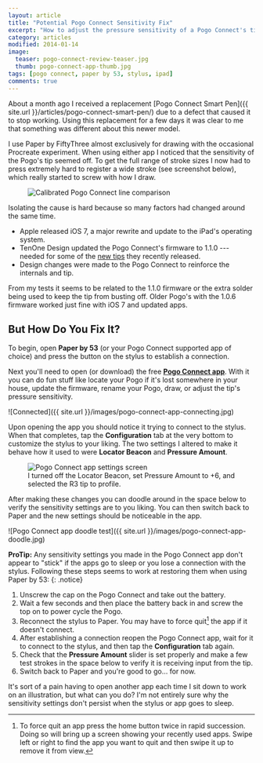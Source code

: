 ```yaml
---
layout: article
title: "Potential Pogo Connect Sensitivity Fix"
excerpt: "How to adjust the pressure sensitivity of a Pogo Connect's tip with firmware 1.1.0+."
category: articles
modified: 2014-01-14
image:
  teaser: pogo-connect-review-teaser.jpg
  thumb: pogo-connect-app-thumb.jpg
tags: [pogo connect, paper by 53, stylus, ipad]
comments: true
---
```


About a month ago I received a replacement [Pogo Connect Smart Pen]({{ site.url }}/articles/pogo-connect-smart-pen/) due to a defect that caused it to stop working. Using this replacement for a few days it was clear to me that something was different about this newer model.

I use Paper by FiftyThree almost exclusively for drawing with the occasional Procreate experiment. When using either app I noticed that the sensitivity of the Pogo's tip seemed off. To get the full range of stroke sizes I now had to press extremely hard to register a wide stroke (see screenshot below), which really started to screw with how I draw.

<figure>
	<img src="{{ site.url }}/images/pogo-connect-sensitivity-lines.jpg" alt="Calibrated Pogo Connect line comparison">
</figure>

Isolating the cause is hard because so many factors had changed around the same time.

* Apple released iOS 7, a major rewrite and update to the iPad's operating system.
* TenOne Design updated the Pogo Connect's firmware to 1.1.0 --- needed for some of the [new tips](http://tenonedesign.com/connect.php) they recently released.
* Design changes were made to the Pogo Connect to reinforce the internals and tip.

From my tests it seems to be related to the 1.1.0 firmware or the extra solder being used to keep the tip from busting off. Older Pogo's with the 1.0.6 firmware worked just fine with iOS 7 and updated apps.

## But How Do You Fix It?

To begin, open **Paper by 53** (or your Pogo Connect supported app of choice) and press the button on the stylus to establish a connection.

Next you'll need to open (or download) the free [**Pogo Connect app**](https://itunes.apple.com/us/app/pogo-connect/id566688179?mt=8&at=11l5Vp&ct=website). With it you can do fun stuff like locate your Pogo if it's lost somewhere in your house, update the firmware, rename your Pogo, draw, or adjust the tip's pressure sensitivity.

![Connected]({{ site.url }}/images/pogo-connect-app-connecting.jpg)

Upon opening the app you should notice it trying to connect to the stylus. When that completes, tap the **Configuration** tab at the very bottom to customize the stylus to your liking. The two settings I altered to make it behave how it used to were **Locator Beacon** and **Pressure Amount**.

<figure>
	<img src="{{ site.url }}/images/pogo-connect-app-settings.jpg" alt="Pogo Connect app settings screen">
	<figcaption>I turned off the Locator Beacon, set Pressure Amount to +6, and selected the R3 tip to profile.</figcaption>
</figure>

After making these changes you can doodle around in the space below to verify the sensitivity settings are to you liking. You can then switch back to Paper and the new settings should be noticeable in the app.

![Pogo Connect app doodle test]({{ site.url }}/images/pogo-connect-app-doodle.jpg)

<i class="fa fa-star"></i> **ProTip:** Any sensitivity settings you made in the Pogo Connect app don't appear to "stick" if the apps go to sleep or you lose a connection with the stylus. Following these steps seems to work at restoring them when using Paper by 53:
{: .notice}

1. Unscrew the cap on the Pogo Connect and take out the battery.
2. Wait a few seconds and then place the battery back in and screw the top on to power cycle the Pogo.
3. Reconnect the stylus to Paper. You may have to force quit[^force-quit] the app if it doesn't connect.
4. After establishing a connection reopen the Pogo Connect app, wait for it to connect to the stylus, and then tap the **Configuration** tab again.
5. Check that the **Pressure Amount** slider is set properly and make a few test strokes in the space below to verify it is receiving input from the tip.
6. Switch back to Paper and you're good to go… for now.

[^force-quit]: To force quit an app press the home button twice in rapid succession. Doing so will bring up a screen showing your recently used apps. Swipe left or right to find the app you want to quit and then swipe it up to remove it from view.

It's sort of a pain having to open another app each time I sit down to work on an illustration, but what can you do? I'm not entirely sure why the sensitivity settings don't persist when the stylus or app goes to sleep.

